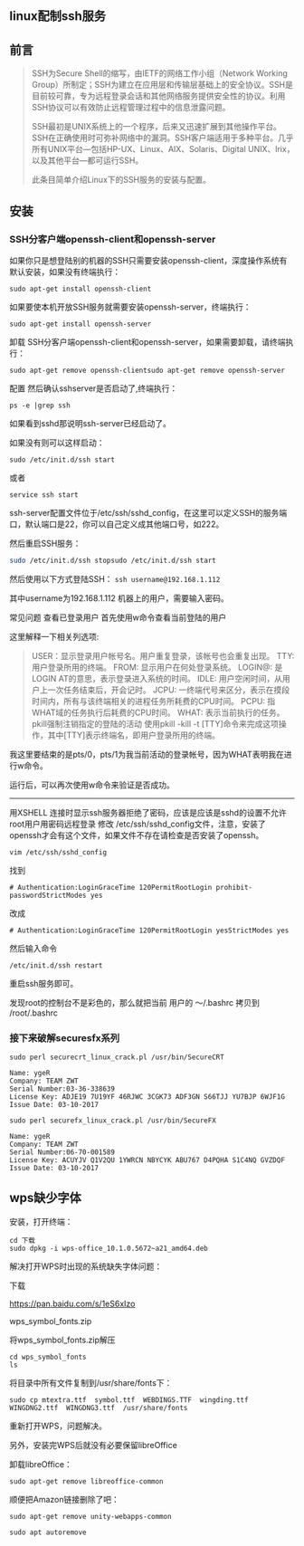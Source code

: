 ## 				linux配制ssh服务

## 前言

> SSH为Secure Shell的缩写，由IETF的网络工作小组（Network Working 
> Group）所制定；SSH为建立在应用层和传输层基础上的安全协议。SSH是目前较可靠，专为远程登录会话和其他网络服务提供安全性的协议。利用SSH协议可以有效防止远程管理过程中的信息泄露问题。
>
> SSH最初是UNIX系统上的一个程序，后来又迅速扩展到其他操作平台。SSH在正确使用时可弥补网络中的漏洞。SSH客户端适用于多种平台。几乎所有UNIX平台—包括HP-UX、Linux、AIX、Solaris、Digital 
> UNIX、lrix，以及其他平台—都可运行SSH。
>
> 此条目简单介绍Linux下的SSH服务的安装与配置。

## 安装

### SSH分客户端openssh-client和openssh-server

如果你只是想登陆别的机器的SSH只需要安装openssh-client，深度操作系统有默认安装，如果没有终端执行：

```shell
sudo apt-get install openssh-client
```

如果要使本机开放SSH服务就需要安装openssh-server，终端执行：

```shell
sudo apt-get install openssh-server
```

卸载 
SSH分客户端openssh-client和openssh-server，如果需要卸载，请终端执行：

```shell
sudo apt-get remove openssh-clientsudo apt-get remove openssh-server
```

配置 
然后确认sshserver是否启动了,终端执行：

```shell
ps -e |grep ssh
```

如果看到sshd那说明ssh-server已经启动了。

如果没有则可以这样启动：

```shell
sudo /etc/init.d/ssh start 
```

或者

```shell
service ssh start
```

ssh-server配置文件位于/etc/ssh/sshd_config，在这里可以定义SSH的服务端口，默认端口是22，你可以自己定义成其他端口号，如222。

然后重启SSH服务：

```sh
sudo /etc/init.d/ssh stopsudo /etc/init.d/ssh start
```

然后使用以下方式登陆SSH： `ssh username@192.168.1.112`

其中username为192.168.1.112 机器上的用户，需要输入密码。

常见问题 
查看已登录用户 
首先使用w命令查看当前登陆的用户

这里解释一下相关列选项:

> USER：显示登录用户帐号名。用户重复登录，该帐号也会重复出现。 
> TTY: 用户登录所用的终端。 FROM: 显示用户在何处登录系统。 
> LOGIN@: 是LOGIN AT的意思，表示登录进入系统的时间。 
> IDLE: 用户空闲时间，从用户上一次任务结束后，开会记时。 
> JCPU: 一终端代号来区分，表示在摸段时间内，所有与该终端相关的进程任务所耗费的CPU时间。 
> PCPU: 指WHAT域的任务执行后耗费的CPU时间。 
> WHAT: 表示当前执行的任务。 pkill强制注销指定的登陆的活动 使用pkill -kill -t 
> [TTY]命令来完成这项操作，其中[TTY]表示终端名，即用户登录所用的终端。

我这里要结束的是pts/0，pts/1为我当前活动的登录帐号，因为WHAT表明我在进行w命令。

运行后，可以再次使用w命令来验证是否成功。

------

用XSHELL 连接时显示ssh服务器拒绝了密码，应该是应该是sshd的设置不允许root用户用密码远程登录 
修改 /etc/ssh/sshd_config文件，注意，安装了openssh才会有这个文件，如果文件不存在请检查是否安装了openssh。

```shell
vim /etc/ssh/sshd_config
```

找到

```shell
# Authentication:LoginGraceTime 120PermitRootLogin prohibit-passwordStrictModes yes
```

改成

```shell
# Authentication:LoginGraceTime 120PermitRootLogin yesStrictModes yes
```

然后输入命令

```shell
/etc/init.d/ssh restart 
```

重启ssh服务即可。

发现root的控制台不是彩色的，那么就把当前 用户的 ～/.bashrc 拷贝到 /root/.bashrc



### 接下来破解securesfx系列

```shell
sudo perl securecrt_linux_crack.pl /usr/bin/SecureCRT
```

```
Name: ygeR
Company: TEAM ZWT
Serial Number:03-36-338639
License Key: ADJE19 7U19YF 46RJWC 3CGK73 ADF3GN S66TJJ YU7BJP 6WJF1G
Issue Date: 03-10-2017
```

```shell
sudo perl securefx_linux_crack.pl /usr/bin/SecureFX
```

```
Name: ygeR
Company: TEAM ZWT
Serial Number:06-70-001589
License Key: ACUYJV Q1V2QU 1YWRCN NBYCYK ABU767 D4PQHA S1C4NQ GVZDQF
Issue Date: 03-10-2017
```



## wps缺少字体

安装，打开终端：

```
cd 下载
sudo dpkg -i wps-office_10.1.0.5672~a21_amd64.deb 
```

 解决打开WPS时出现的系统缺失字体问题：

下载

<https://pan.baidu.com/s/1eS6xIzo>

wps_symbol_fonts.zip

 

将wps_symbol_fonts.zip解压

```
cd wps_symbol_fonts
ls
```

 将目录中所有文件复制到/usr/share/fonts下：

```
sudo cp mtextra.ttf  symbol.ttf  WEBDINGS.TTF  wingding.ttf  WINGDNG2.ttf  WINGDNG3.ttf  /usr/share/fonts
```

重新打开WPS，问题解决。

另外，安装完WPS后就没有必要保留libreOffice

卸载libreOffice：

```
sudo apt-get remove libreoffice-common
```

顺便把Amazon链接删除了吧：

```
sudo apt-get remove unity-webapps-common

sudo apt autoremove
```